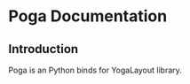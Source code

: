 Poga Documentation
=================



Introduction
-----------------

Poga is an Python binds for YogaLayout library.

